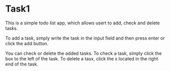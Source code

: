 # Task1
This is a simple todo list app, which allows usert to add, check and delete tasks.

To add a task, simply write the task in the input field and then press enter or click the add button.

You can check or delete the added tasks. 
To check a task, simply click the box to the left of the task.
To delete a tasx, click the x located in the right end of the task.
